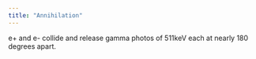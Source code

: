 ```yaml
---
title: "Annihilation"
---
```

e+ and e- collide and release gamma photos of 511keV each at nearly 180 degrees apart.

